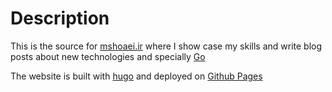 # Description

This is the source for [mshoaei.ir](https://mshoaei.ir) where I show case my skills and write blog posts about new technologies and specially [Go](https://golang.org)

The website is built with [hugo](https://gohugo.io/) and deployed on [Github Pages](https://docs.github.com/en/github/working-with-github-pages/getting-started-with-github-pages)
